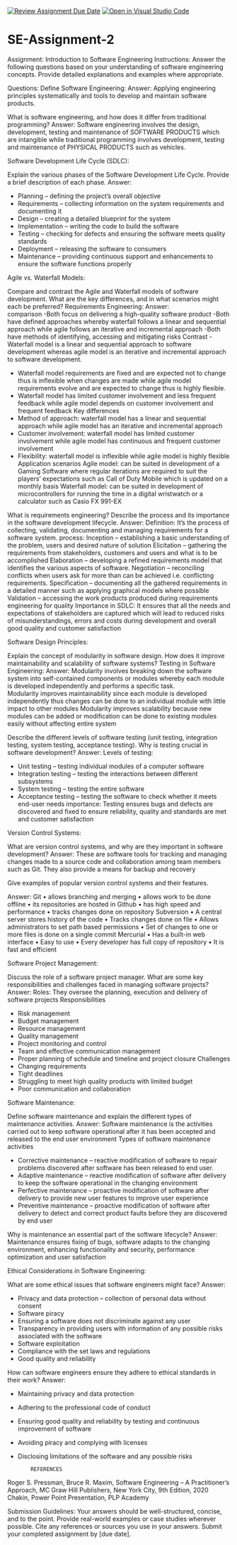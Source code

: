 [![Review Assignment Due Date](https://classroom.github.com/assets/deadline-readme-button-24ddc0f5d75046c5622901739e7c5dd533143b0c8e959d652212380cedb1ea36.svg)](https://classroom.github.com/a/-ucQIGTc)
[![Open in Visual Studio Code](https://classroom.github.com/assets/open-in-vscode-718a45dd9cf7e7f842a935f5ebbe5719a5e09af4491e668f4dbf3b35d5cca122.svg)](https://classroom.github.com/online_ide?assignment_repo_id=15236873&assignment_repo_type=AssignmentRepo)
# SE-Assignment-2
Assignment: Introduction to Software Engineering
Instructions:
Answer the following questions based on your understanding of software engineering concepts. Provide detailed explanations and examples where appropriate.

Questions:
Define Software Engineering:
Answer: 
Applying engineering principles systematically and tools to develop and maintain software products.


What is software engineering, and how does it differ from traditional programming?
Answer:
 Software engineering involves the design, development, testing and maintenance of SOFTWARE PRODUCTS which are intangible while traditional programming involves development, testing and maintenance of PHYSICAL PRODUCTS such as vehicles.


Software Development Life Cycle (SDLC):

Explain the various phases of the Software Development Life Cycle. Provide a brief description of each phase.
Answer:
 - Planning – defining the project’s overall objective 
-	Requirements – collecting information on the system requirements and documenting it
-	Design – creating a detailed blueprint for the system
-	Implementation – writing the code to build the software
-	Testing – checking for defects and ensuring the software meets quality standards
-	Deployment – releasing the software to consumers
-	Maintenance – providing continuous support and enhancements to ensure the software functions properly


Agile vs. Waterfall Models:

Compare and contrast the Agile and Waterfall models of software development. What are the key differences, and in what scenarios might each be preferred?
Requirements Engineering:
Answer:  
                         comparison
-Both focus on delivering a high-quality software product
-Both have defined approaches whereby waterfall follows a linear and sequential approach while agile follows an iterative and incremental approach
-Both have methods of identifying, accessing and mitigating risks
	                    Contrast
-Waterfall model is a linear and sequential approach to software development whereas agile model is an iterative and incremental approach to software development. 
- Waterfall model requirements are fixed and are expected not to change thus is inflexible when changes are made while agile model requirements evolve and are expected to change thus is highly flexible.
- Waterfall model has limited customer involvement and less frequent feedback while agile model depends on customer involvement and frequent feedback
	                    Key differences
-	Method of approach: waterfall model has a linear and sequential approach while agile model has an iterative and incremental approach
-	Customer involvement: waterfall model has limited customer involvement while agile model has continuous and frequent customer involvement
-	Flexibility: waterfall model is inflexible while agile model is highly flexible
                        Application scenarios
Agile model: can be suited in development of a Gaming Software where regular iterations are required to suit the players’ expectations such as Call of Duty Mobile which is updated on a monthly basis
Waterfall model: can be suited in development of microcontrollers for running the time in a digital wristwatch or a calculator such as Casio FX 991-EX


What is requirements engineering? Describe the process and its importance in the software development lifecycle.
Answer:
               Definition: 
It’s the process of collecting, validating, documenting and managing requirements for a software system.
                process:
Inception – establishing a basic understanding of the problem, users and desired nature of solution
Elicitation – gathering the requirements from stakeholders, customers and users and what is to be accomplished
Elaboration – developing a refined requirements model that identifies the various aspects of software.
Negotiation – reconciling conflicts when users ask for more than can be achieved i.e. conflicting requirements.
Specification – documenting all the gathered requirements in a detailed manner such as applying graphical models where possible
Validation – accessing the work products produced during requirements engineering for quality
                Importance in SDLC: 
It ensures that all the needs and expectations of stakeholders are captured which will lead to reduced risks of misunderstandings, errors and costs during development and overall good quality and customer satisfaction


Software Design Principles:

Explain the concept of modularity in software design. How does it improve maintainability and scalability of software systems?
Testing in Software Engineering:
Answer: 
Modularity involves breaking down the software system into self-contained components or modules whereby each module is developed independently and performs a specific task.  
Modularity improves maintainability since each module is developed independently thus changes can be done to an individual module with little impact to other modules
Modularity improves scalability because new modules can be added or modification can be done to existing modules easily without affecting entire system


Describe the different levels of software testing (unit testing, integration testing, system testing, acceptance testing). Why is testing crucial in software development?
Answer:
            Levels of testing:
-	Unit testing – testing individual modules of a computer software
-	Integration testing – testing the interactions between different subsystems
-	System testing – testing the entire software
-	Acceptance testing – testing the software to check whether it meets end-user needs 
            importance:
Testing ensures bugs and defects are discovered and fixed to ensure reliability, quality and standards are met and customer satisfaction

Version Control Systems:

What are version control systems, and why are they important in software development? 
Answer:
These are software tools for tracking and managing changes made to a source code and collaboration among team members such as Git. They also provide a means for backup and recovery


Give examples of popular version control systems and their features.

Answer:
                     Git
•	allows branching and merging
•	allows work to be done offline
•	its repositories are hosted in Github
•	has high speed and performance
•	tracks changes done on repository
                  Subversion
•	A central server stores history of the code
•	Tracks changes done on file
•	Allows administrators to set path based permissions
•	Set of changes to one or more files is done on a single commit
                        Mercurial 
•	Has a built-in web interface
•	Easy to use
•	Every developer has full copy of repository
•	It is fast and efficient


Software Project Management:

Discuss the role of a software project manager. What are some key responsibilities and challenges faced in managing software projects?
Answer: 
            Roles:
They oversee the planning, execution and delivery of software projects
            Responsibilities 
-	Risk management
-	Budget management
-	Resource management
-	Quality management
-	Project monitoring and control
-	Team and effective communication management 
-	Proper planning of schedule and timeline and project closure
                Challenges
-	Changing requirements
-	Tight deadlines
-	Struggling to meet high quality products with limited budget
-	Poor communication and collaboration


Software Maintenance:

Define software maintenance and explain the different types of maintenance activities. 
Answer: 
Software maintenance is the activities carried out to keep software operational after it has been accepted and released to the end user environment
Types of software maintenance activities
-	Corrective maintenance – reactive modification of software to repair problems discovered after software has been released to end user.
-	Adaptive maintenance – reactive modification of software after delivery to keep the software operational in the changing environment
-	Perfective maintenance – proactive modification of software after delivery to provide new user features to improve user experience
-	Preventive maintenance – proactive modification of software after delivery to detect and correct product faults before they are discovered by end user

Why is maintenance an essential part of the software lifecycle?
Answer: 
Maintenance ensures fixing of bugs, software adapts to the changing environment, enhancing functionality and security, performance optimization and user satisfaction


Ethical Considerations in Software Engineering:

What are some ethical issues that software engineers might face?
Answer: 
-	Privacy and data protection – collection of personal data without consent
-	Software piracy 
-	Ensuring a software does not discriminate against any user
-	Transparency in providing users with information of any possible risks associated with the software
-	Software exploitation
-	Compliance with the set laws and regulations
-	Good quality and reliability

 How can software engineers ensure they adhere to ethical standards in their work?
 Answer: 
-	Maintaining privacy and data protection
-	Adhering to the professional code of conduct
-	Ensuring good quality and reliability by testing and continuous improvement of software
-	Avoiding piracy and complying with licenses
-	Disclosing limitations of the software and any possible risks


            REFERENCES
Roger S. Pressman, Bruce R. Maxim, Software Engineering – A Practitioner’s Approach, MC Graw Hill Publishers, New York City, 9th Edition, 2020
Chakin, Power Point Presentation, PLP Academy

Submission Guidelines:
Your answers should be well-structured, concise, and to the point.
Provide real-world examples or case studies wherever possible.
Cite any references or sources you use in your answers.
Submit your completed assignment by [due date].
